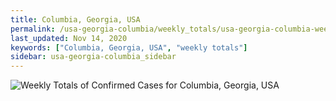 ```yaml
---
title: Columbia, Georgia, USA
permalink: /usa-georgia-columbia/weekly_totals/usa-georgia-columbia-weekly_totals.html
last_updated: Nov 14, 2020
keywords: ["Columbia, Georgia, USA", "weekly totals"]
sidebar: usa-georgia-columbia_sidebar
---
```


![Weekly Totals of Confirmed Cases for Columbia, Georgia, USA](/covid_tracker/images/graphs/usa-georgia-columbia-weekly_totals_graph.png)
